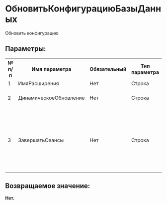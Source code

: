 ﻿
<h1>ОбновитьКонфигурациюБазыДанных</h1>
<p class="funcdesc">Обновить конфигурацию<br /></p><h2>Параметры:</h2><table>
<tr>
  <th height="16" width="10%"><b>№ п/п</b></th>
  <th height="16" width="20%"><b>Имя параметра</b></th>
  <th height="16" width="10%"><b>Обязательный</b></th>
  <th height="16" width="20%"><b>Тип параметра</b></th>
  <th height="16" width="40%"><b>Описание</b></th>	
</tr><tr>
  <td >1</td>
  <td >ИмяРасширения</td>
  <td >Нет</td>
  <td >Строка</td>
  <td >Имя расширения</td>	
</tr><tr>
  <td >2</td>
  <td >ДинамическоеОбновление</td>
  <td >Нет</td>
  <td >Строка</td>
  <td >Использование динамического обновления.</td>	
</tr><tr>
  <td >3</td>
  <td >ЗавершатьСеансы</td>
  <td >Нет</td>
  <td >Строка</td>
  <td >Завершение активных сеансов в случае необходимости установки
эксклюзивной блокировки информационной базы.</td>	
</tr></table><h2>Возвращаемое значение:</h2>
<b>Нет. </b><br />
